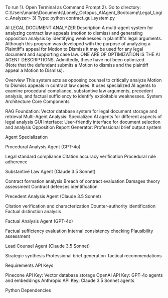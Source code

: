 To run
1). Open Terminal as Command Prompt
2). Go to directory:  C:\Users\mante\Documents\Lonely_Octopus_AIAgent_Bootcamp\Legal_Logic_Analyzer>
3) Type:  python contract_gui_system.py 

AI LEGAL DOCUMENT ANALYZER
Description
  A multi-agent system for analyzing contract law appeals (motion to dismiss) and generating opposition analysis by identifying weaknesses in plaintiff's legal   arguments.
  Although this program was developed with the purpose of analyzing a Plaintiff's appeal for Motion to Dismiss it may be used for any legal document and          supporting case law. 
  ONE ARE OF OPTIMIZATION IS THE AI AGENT DESCRIPTIONS.  Admittedly, these have not been optimized.  
  (Note that the defendant submits a Motion to dismiss and the plaintiff appeal a Motion to Dismiss).

Overview
This system acts as opposing counsel to critically analyze Motion to Dismiss appeals in contract law cases. It uses specialized AI agents to examine procedural compliance, substantive law arguments, precedent analysis, and factual sufficiency to identify exploitable weaknesses.
System Architecture
Core Components

RAG Foundation: Vector database system for legal document storage and retrieval
Multi-Agent Analysis: Specialized AI agents for different aspects of legal analysis
GUI Interface: User-friendly interface for document selection and analysis
Opposition Report Generator: Professional brief output system

Agent Specialization

Procedural Analysis Agent (GPT-4o)

Legal standard compliance
Citation accuracy verification
Procedural rule adherence


Substantive Law Agent (Claude 3.5 Sonnet)

Contract formation analysis
Breach of contract evaluation
Damages theory assessment
Contract defenses identification


Precedent Analysis Agent (Claude 3.5 Sonnet)

Citation verification and characterization
Counter-authority identification
Factual distinction analysis


Factual Analysis Agent (GPT-4o)

Factual sufficiency evaluation
Internal consistency checking
Plausibility assessment


Lead Counsel Agent (Claude 3.5 Sonnet)

Strategic synthesis
Professional brief generation
Tactical recommendations



Requirements
API Keys

Pinecone API Key: Vector database storage
OpenAI API Key: GPT-4o agents and embeddings
Anthropic API Key: Claude 3.5 Sonnet agents

Python Dependencies
